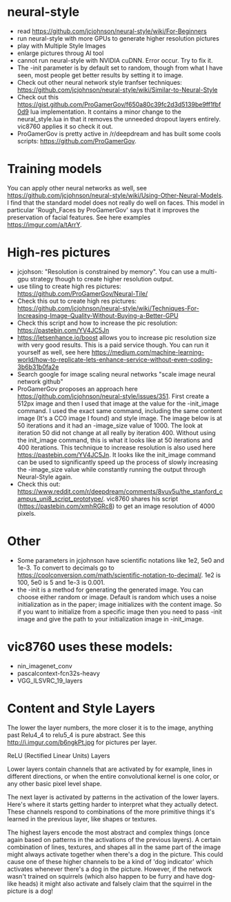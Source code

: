 # neural-style

- read https://github.com/jcjohnson/neural-style/wiki/For-Beginners
- run neural-style with more GPUs to generate higher resolution pictures
- play with Multiple Style Images
- enlarge pictures throug AI tool
- cannot run neural-style with NVIDIA cuDNN. Error occur. Try to fix it.
- The -init parameter is by default set to random, though from what I have seen, most people get better results by setting it to image.
- Check out other neural network style tranfser techniques: https://github.com/jcjohnson/neural-style/wiki/Similar-to-Neural-Style
- Check out this https://gist.github.com/ProGamerGov/f650a80c39fc2d3d5139be9ff1fbf0d9 lua implementation. It contains a minor change to the neural_style.lua in that it removes the unneeded dropout layers entirely. vic8760 applies it so check it out.
- ProGamerGov is pretty active in /r/deepdream and has built some cools scripts: https://github.com/ProGamerGov.

# Training models
You can apply other neural networks as well, see https://github.com/jcjohnson/neural-style/wiki/Using-Other-Neural-Models. I find that the standard model does not really do well on faces. This model in particular 'Rough_Faces by ProGamerGov' says that it improves the preservation of facial features. See here examples https://imgur.com/a/tArrY.

# High-res pictures
- jcjohson: "Resolution is constrained by memory". You can use a multi-gpu strategy though to create higher resolution output.
- use tiling to create high res pictures: https://github.com/ProGamerGov/Neural-Tile/
- Check this out to create high res pictures: https://github.com/jcjohnson/neural-style/wiki/Techniques-For-Increasing-Image-Quality-Without-Buying-a-Better-GPU
- Check this script and how to increase the pic resolution: https://pastebin.com/YV4JC5Jn
- https://letsenhance.io/boost allows you to increase pic resolution size with very good results. This is a paid service though. You can run it yourself as well, see here https://medium.com/machine-learning-world/how-to-replicate-lets-enhance-service-without-even-coding-3b6b31b0fa2e
- Search google for image scaling neural networks "scale image neural network github"
- ProGamerGov proposes an approach here https://github.com/jcjohnson/neural-style/issues/351. First create a 512px image and then I used that image at the value for the -init_image command. I used the exact same command, including the same content image (It's a CC0 image I found) and style image. The image below is at 50 iterations and it had an -image_size value of 1000. The look at iteration 50 did not change at all really by iteration 400. Without using the init_image command, this is what it looks like at 50 iterations and 400 iterations. This technique to increase resolution is also used here https://pastebin.com/YV4JC5Jn. It looks like the init_image command can be used to significantly speed up the process of slowly increasing the -image_size value while constantly running the output through Neural-Style again.
- Check this out: https://www.reddit.com/r/deepdream/comments/8vuv5u/the_stanford_campus_uni8_script_prototype/. vic8760 shares his script (https://pastebin.com/xmhRGRc8) to get an image resolution of 4000 pixels.

# Other
- Some parameters in jcjohnson have scientific notations like 1e2, 5e0 and 1e-3. To convert to decimals go to https://coolconversion.com/math/scientific-notation-to-decimal/. 1e2 is 100, 5e0 is 5 and 1e-3 is 0.001. 
- the -init is a method for generating the generated image. You can choose either random or image. Default is random which uses a noise initialization as in the paper; image initializes with the content image. So if you want to initialize from a specific image then you need to pass -init image and give the path to your initialization image in -init_image.

# vic8760 uses these models:
- nin_imagenet_conv
- pascalcontext-fcn32s-heavy
- VGG_ILSVRC_19_layers

# Content and Style Layers
The lower the layer numbers, the more closer it is to the image, anything past Relu4_4 to relu5_4 is pure abstract. See this http://i.imgur.com/b6ngkPt.jpg for pictures per layer.

ReLU (Rectified Linear Units) Layers

Lower layers contain channels that are activated by for example, lines in different directions, or when the entire convolutional kernel is one color, or any other basic pixel level shape.

The next layer is activated by patterns in the activation of the lower layers. Here's where it starts getting harder to interpret what they actually detect. These channels respond to combinations of the more primitive things it's learned in the previous layer, like shapes or textures.

The highest layers encode the most abstract and complex things (once again based on patterns in the activations of the previous layers). A certain combination of lines, textures, and shapes all in the same part of the image might always activate together when there's a dog in the picture. This could cause one of these higher channels to be a kind of 'dog indicator' which activates whenever there's a dog in the picture. However, if the network wasn't trained on squirrels (which also happen to be furry and have dog-like heads) it might also activate and falsely claim that the squirrel in the picture is a dog!
